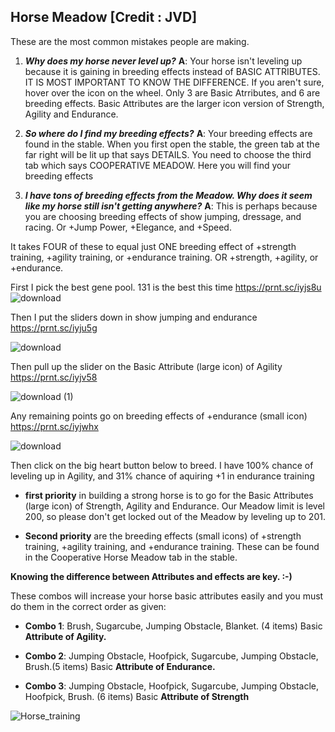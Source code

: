## Horse Meadow [Credit : JVD]

These are the most common mistakes people are making.

1)  _**Why does my horse never level up?**_
**A**:  Your horse isn't leveling up because it is gaining in breeding effects instead of BASIC ATTRIBUTES.  IT IS MOST IMPORTANT TO KNOW THE DIFFERENCE.  If you aren't sure, hover over the icon on the wheel.  Only 3 are Basic Atrributes, and 6 are breeding effects. Basic Attributes are the larger icon version of Strength, Agility and Endurance.

2) _**So where do I find my breeding effects?**_
**A**: Your breeding effects are found in the stable.  When you first open the stable, the green tab at the far right will be lit up that says DETAILS.  You need to choose the third tab which says COOPERATIVE MEADOW.  Here you will find your breeding effects

3) _**I have tons of breeding effects from the Meadow.  Why does it seem like my horse still isn't getting anywhere?**_
**A**: This is perhaps because you are choosing breeding effects of show jumping, dressage, and racing.  Or +Jump Power, +Elegance, and +Speed.  

It takes FOUR of these to equal just ONE breeding effect of +strength training, +agility training, or +endurance training.  OR +strength, +agility, or +endurance.

First I pick the best gene pool.  131 is the best this time   https://prnt.sc/iyjs8u
![download](https://user-images.githubusercontent.com/54517988/69015205-a511f680-0946-11ea-92ec-77f8775c4375.png)



Then I put the sliders down in show jumping and endurance  https://prnt.sc/iyju5g

![download](https://user-images.githubusercontent.com/54517988/69015220-d7bbef00-0946-11ea-9b2d-b8e7d6ed03fd.png)

Then pull up the slider on the Basic Attribute (large icon) of Agility https://prnt.sc/iyjv58 

![download (1)](https://user-images.githubusercontent.com/54517988/69015262-27021f80-0947-11ea-87af-401eca8bb5ad.png)

Any remaining points go on breeding effects of +endurance (small icon) https://prnt.sc/iyjwhx

![download](https://user-images.githubusercontent.com/54517988/69015312-8e1fd400-0947-11ea-9ad6-37fc686693ea.png)


Then click on the big heart button below to breed.  I have 100% chance of leveling up in Agility, and 31% chance of aquiring +1 in endurance training

- **first priority** in building a strong horse is to go for the Basic Attributes (large icon) of Strength, Agility and Endurance.  Our Meadow limit is level 200, so please don't get locked out of the Meadow by leveling up to 201.

- **Second priority** are the breeding effects (small icons) of +strength training, +agility training, and +endurance training.  These can be found in the Cooperative Horse Meadow tab in the stable.

**Knowing the difference between Attributes and effects are key.  :-)**

These combos will increase your horse basic attributes easily and you must do them in the correct order as given:

 - **Combo 1**: Brush, Sugarcube, Jumping Obstacle, Blanket. (4 items) Basic **Attribute of Agility.**

 - **Combo 2**: Jumping Obstacle, Hoofpick, Sugarcube, Jumping Obstacle, Brush.(5 items) Basic **Attribute of Endurance.**

 - **Combo 3**: Jumping Obstacle, Hoofpick, Sugarcube, Jumping Obstacle, Hoofpick, Brush. (6 items)  Basic **Attribute of Strength**
 
 ![Horse_training](https://user-images.githubusercontent.com/54517988/94511422-20cb0980-01ce-11eb-864e-fe8755d38153.png)



